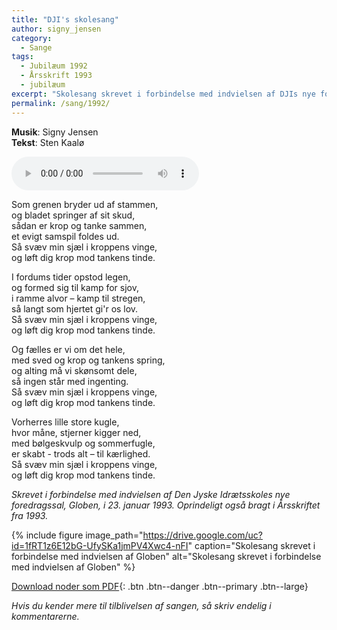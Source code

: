 ```yaml
---
title: "DJI's skolesang"
author: signy_jensen
category:
  - Sange
tags:
  - Jubilæum 1992
  - Årsskrift 1993
  - jubilæum
excerpt: "Skolesang skrevet i forbindelse med indvielsen af DJIs nye foredragssal, Globen."
permalink: /sang/1992/
---
```


**Musik**: Signy Jensen  
**Tekst**: Sten Kaalø

<audio controls>
  <source src="https://drive.google.com/uc?id=1JwRHx7uvKuKa9T5iGW8ZfUVyAghNJ9-9" type="audio/mpeg">
  Your browser does not support the audio element.
</audio>

Som grenen bryder ud af stammen,  
og bladet springer af sit skud,  
sådan er krop og tanke sammen,  
et evigt samspil foldes ud.  
Så svæv min sjæl i kroppens vinge,   
og løft dig krop mod tankens tinde.

I fordums tider opstod legen,  
og formed sig til kamp for sjov,   
i ramme alvor – kamp til stregen,  
så langt som hjertet gi'r os lov.  
Så svæv min sjæl i kroppens vinge,   
og løft dig krop mod tankens tinde.

Og fælles er vi om det hele,  
med sved og krop og tankens spring,   
og alting må vi skønsomt dele,  
så ingen står med ingenting.  
Så svæv min sjæl i kroppens vinge,   
og løft dig krop mod tankens tinde.

Vorherres lille store kugle,  
hvor måne, stjerner kigger ned,   
med bølgeskvulp og sommerfugle,  
er skabt - trods alt – til kærlighed.   
Så svæv min sjæl i kroppens vinge,  
og løft dig krop mod tankens tinde.

_Skrevet i forbindelse med indvielsen af Den Jyske Idrætsskoles nye foredragssal, Globen, i 23. januar 1993. Oprindeligt også bragt i Årsskriftet fra 1993._

{% include figure image_path="https://drive.google.com/uc?id=1fRT1z6E12bG-UfySKa1jmPV4Xwc4-nFI" caption="Skolesang skrevet i forbindelse med indvielsen af Globen" alt="Skolesang skrevet i forbindelse med indvielsen af Globen" %}

[<i class='far fa-file-pdf'></i> Download noder som PDF](https://drive.google.com/uc?id=1SuRoR8I5e26PcQftwZSnDmJ0Me1Ejzye){: .btn .btn--danger .btn--primary .btn--large}

_Hvis du kender mere til tilblivelsen af sangen, så skriv endelig i kommentarerne._
